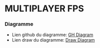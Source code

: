 # MULTIPLAYER FPS

### Diagramme
- Lien github du diagramme: [GH Diagram](https://github.com/codinggoline/diagrams)
- Lien draw du diagramme: [Draw Diagram](https://app.diagrams.net/#Hcodinggoline%2Fdiagrams%2Fmain%2Fmultiplayer.drawio#%7B%22pageId%22%3A%22b7OvJLLRNeaMzJlPHRX7%22%7D)